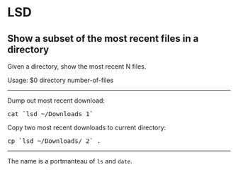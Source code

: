 # LSD
## Show a subset of the most recent files in a directory

Given a directory, show the most recent N files.

Usage: $0 directory number-of-files

<hr>

Dump out most recent download:
<pre>cat `lsd ~/Downloads 1` </pre>

Copy two most recent downloads to current directory:
<pre>cp `lsd ~/Downloads/ 2` .</pre>

<hr>

The name is a portmanteau of `ls` and `date`.



